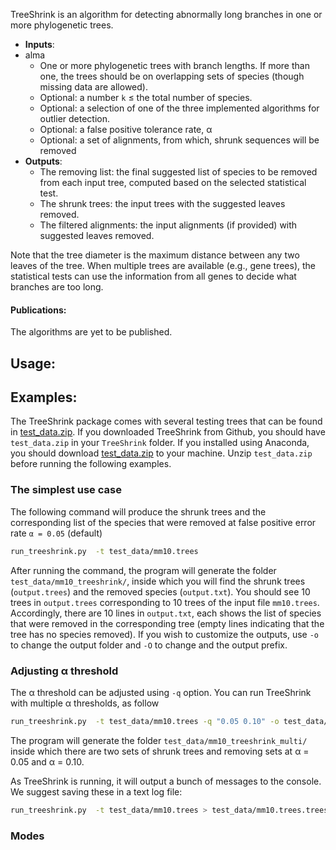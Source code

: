 TreeShrink is an algorithm for detecting abnormally long branches in one or more phylogenetic trees. 

- **Inputs**:
- alma
    - One or more phylogenetic trees with branch lengths. If more than one, the trees should be on overlapping sets of species (though missing data are allowed). 
    - Optional: a number `k` ≤ the total number of species.
    - Optional: a selection of one of the three implemented algorithms for outlier detection.
    - Optional: a false positive tolerance rate, α
    - Optional: a set of alignments, from which, shrunk sequences will be removed
- **Outputs**:
    - The removing list: the final suggested list of species to be removed from each input tree, computed based on the selected statistical test. 
    - The shrunk trees: the input trees with the suggested leaves removed. 
    - The filtered alignments: the input alignments (if provided) with suggested leaves removed. 
    
Note that the tree diameter is the maximum distance between any two leaves of the tree. When multiple trees are available (e.g., gene trees), the statistical tests can use the information from all genes to decide what branches are too long. 

#### Publications:

The algorithms are yet to be published.

## Usage: 


## Examples:
The TreeShrink package comes with several testing trees that can be found in [test_data.zip](test_data.zip). If you downloaded TreeShrink from Github, you should have ```test_data.zip``` in your ```TreeShrink``` folder. If you installed using Anaconda, you should download [test_data.zip](https://github.com/uym2/TreeShrink/blob/master/test_data.zip) to your machine. Unzip ```test_data.zip``` before running the following examples.

### The simplest use case
The following command will produce the shrunk trees and the corresponding list of the species that were removed at false positive error rate `α = 0.05` (default)

~~~bash
run_treeshrink.py  -t test_data/mm10.trees
~~~

After running the command, the program will generate the folder `test_data/mm10_treeshrink/`, inside which you will find the shrunk trees (`output.trees`) and the removed species (`output.txt`). You should see 10 trees in `output.trees` corresponding to 10 trees of the input file `mm10.trees`. Accordingly, there are 10 lines in `output.txt`, each shows the list of species that were removed in the corresponding tree (empty lines indicating that the tree has no species removed). 
If you wish to customize the outputs, use ```-o``` to change the output folder and ```-O``` to change and the output prefix.

### Adjusting α threshold
The α threshold can be adjusted using ```-q``` option. 
You can run TreeShrink with multiple α thresholds, as follow

~~~bash
run_treeshrink.py  -t test_data/mm10.trees -q "0.05 0.10" -o test_data/mm10_treeshrink_multi -O shrunk
~~~
 
The program will generate the folder `test_data/mm10_treeshrink_multi/` inside which there are two sets of shrunk trees and removing sets at α = 0.05 and α = 0.10.
 
As TreeShrink is running, it will output a bunch of messages to the console. We suggest saving these in a text log file:

~~~bash
run_treeshrink.py  -t test_data/mm10.trees > test_data/mm10.trees.treeshrinklog.txt
~~~
 
### Modes


~~~
